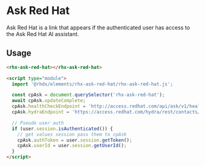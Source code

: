 # Ask Red Hat

Ask Red Hat is a link that appears if the authenticated user has access to the Ask Red Hat AI assistant.

## Usage

```html
<rhx-ask-red-hat></rhx-ask-red-hat>

<script type="module">
  import '@rhdx/elements/rhx-ask-red-hat/rhx-ask-red-hat.js';

  const cpAsk = document.querySelector('rhx-ask-red-hat');
  await cpAsk.updateComplete;
  cpAsk.healthCheckEndpoint = 'http://access.redhat.com/api/ask/v1/health';
  cpAsk.hydraEndpoint = 'https://access.redhat.com/hydra/rest/contacts/sso/current';

  // Pseudo user auth
  if (user.session.isAuthenticated()) {
    // get values session pass them to cpAsk
    cpAsk.authToken = user.session.getToken();
    cpAsk.userId = user.session.getUserId();
  }
</script>

```
